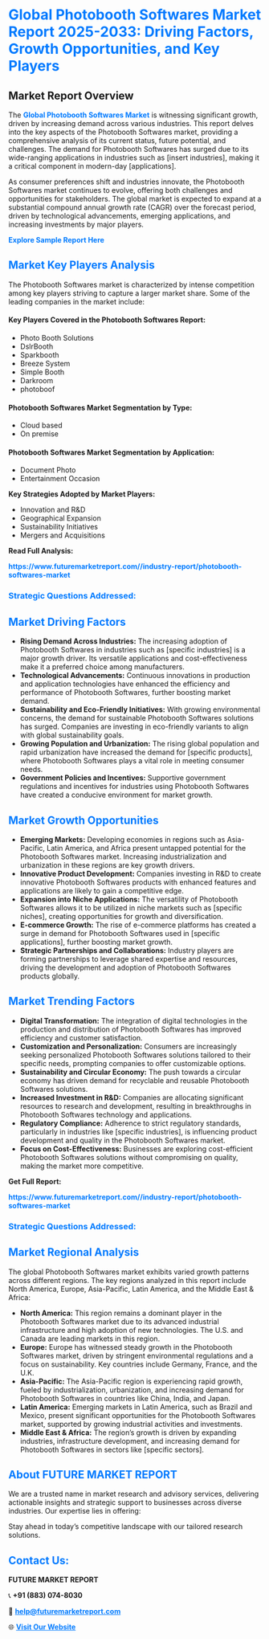 <h1 style="color: #007BFF;">Global Photobooth Softwares Market Report 2025-2033: Driving Factors, Growth Opportunities, and Key Players</h1>

<section id="overview">
<h2>Market Report Overview</h2>
<p>The <a href="https://www.futuremarketreport.com//industry-report/photobooth-softwares-market" style="color: #007BFF; text-decoration: none;"><strong>Global Photobooth Softwares Market</strong></a> is witnessing significant growth, driven by increasing demand across various industries. This report delves into the key aspects of the Photobooth Softwares market, providing a comprehensive analysis of its current status, future potential, and challenges. The demand for Photobooth Softwares has surged due to its wide-ranging applications in industries such as [insert industries], making it a critical component in modern-day [applications].</p>
<p>As consumer preferences shift and industries innovate, the Photobooth Softwares market continues to evolve, offering both challenges and opportunities for stakeholders. The global market is expected to expand at a substantial compound annual growth rate (CAGR) over the forecast period, driven by technological advancements, emerging applications, and increasing investments by major players.</p>
</section>

<section id="overview">
<p><a href="https://www.futuremarketreport.com//request-sample/reportId=56340" style="color: #007BFF; text-decoration: none;"><strong>Explore Sample Report Here</strong></a></p>
</section>

<section id="key-players">
<h2 style="color: #007BFF;">Market Key Players Analysis</h2>
<p>The Photobooth Softwares market is characterized by intense competition among key players striving to capture a larger market share. Some of the leading companies in the market include:</p>
<h4>Key Players Covered in the Photobooth Softwares Report:</h4>
<ul><li>Photo Booth Solutions</li><li>DslrBooth</li><li>Sparkbooth</li><li>Breeze System</li><li>Simple Booth</li><li>Darkroom</li><li>photoboof</li></ul>
<h4>Photobooth Softwares Market Segmentation by Type:</h4>
<ul><li>Cloud based</li><li>On premise</li></ul>

<h4>Photobooth Softwares Market Segmentation by Application:</h4>
<ul><li>Document Photo</li><li>Entertainment Occasion</li></ul>
<p><strong>Key Strategies Adopted by Market Players:</strong></p>
<ul>
<li>Innovation and R&D</li>
<li>Geographical Expansion</li>
<li>Sustainability Initiatives</li>
<li>Mergers and Acquisitions</li>
</ul>
</section>

<section>
<p><strong>Read Full Analysis: </strong></p><a href="https://www.futuremarketreport.com//industry-report/photobooth-softwares-market" style="color: #007BFF; text-decoration: none;"><strong>https://www.futuremarketreport.com//industry-report/photobooth-softwares-market</strong></a>
<h3 style="color: #007BFF;">Strategic Questions Addressed:</h3>
</section>

<section id="driving-factors">
<h2 style="color: #007BFF;">Market Driving Factors</h2>
<ul>
<li><strong>Rising Demand Across Industries:</strong> The increasing adoption of Photobooth Softwares in industries such as [specific industries] is a major growth driver. Its versatile applications and cost-effectiveness make it a preferred choice among manufacturers.</li>
<li><strong>Technological Advancements:</strong> Continuous innovations in production and application technologies have enhanced the efficiency and performance of Photobooth Softwares, further boosting market demand.</li>
<li><strong>Sustainability and Eco-Friendly Initiatives:</strong> With growing environmental concerns, the demand for sustainable Photobooth Softwares solutions has surged. Companies are investing in eco-friendly variants to align with global sustainability goals.</li>
<li><strong>Growing Population and Urbanization:</strong> The rising global population and rapid urbanization have increased the demand for [specific products], where Photobooth Softwares plays a vital role in meeting consumer needs.</li>
<li><strong>Government Policies and Incentives:</strong> Supportive government regulations and incentives for industries using Photobooth Softwares have created a conducive environment for market growth.</li>
</ul>
</section>

<section id="growth-opportunities">
<h2 style="color: #007BFF;">Market Growth Opportunities</h2>
<ul>
<li><strong>Emerging Markets:</strong> Developing economies in regions such as Asia-Pacific, Latin America, and Africa present untapped potential for the Photobooth Softwares market. Increasing industrialization and urbanization in these regions are key growth drivers.</li>
<li><strong>Innovative Product Development:</strong> Companies investing in R&D to create innovative Photobooth Softwares products with enhanced features and applications are likely to gain a competitive edge.</li>
<li><strong>Expansion into Niche Applications:</strong> The versatility of Photobooth Softwares allows it to be utilized in niche markets such as [specific niches], creating opportunities for growth and diversification.</li>
<li><strong>E-commerce Growth:</strong> The rise of e-commerce platforms has created a surge in demand for Photobooth Softwares used in [specific applications], further boosting market growth.</li>
<li><strong>Strategic Partnerships and Collaborations:</strong> Industry players are forming partnerships to leverage shared expertise and resources, driving the development and adoption of Photobooth Softwares products globally.</li>
</ul>
</section>

<section id="trending-factors">
<h2 style="color: #007BFF;">Market Trending Factors</h2>
<ul>
<li><strong>Digital Transformation:</strong> The integration of digital technologies in the production and distribution of Photobooth Softwares has improved efficiency and customer satisfaction.</li>
<li><strong>Customization and Personalization:</strong> Consumers are increasingly seeking personalized Photobooth Softwares solutions tailored to their specific needs, prompting companies to offer customizable options.</li>
<li><strong>Sustainability and Circular Economy:</strong> The push towards a circular economy has driven demand for recyclable and reusable Photobooth Softwares solutions.</li>
<li><strong>Increased Investment in R&D:</strong> Companies are allocating significant resources to research and development, resulting in breakthroughs in Photobooth Softwares technology and applications.</li>
<li><strong>Regulatory Compliance:</strong> Adherence to strict regulatory standards, particularly in industries like [specific industries], is influencing product development and quality in the Photobooth Softwares market.</li>
<li><strong>Focus on Cost-Effectiveness:</strong> Businesses are exploring cost-efficient Photobooth Softwares solutions without compromising on quality, making the market more competitive.</li>
</ul>
</section>

<section>
<p><strong>Get Full Report: </strong></p><a href="https://www.futuremarketreport.com//industry-report/photobooth-softwares-market" style="color: #007BFF; text-decoration: none;"><strong>https://www.futuremarketreport.com//industry-report/photobooth-softwares-market</strong></a>
<h3 style="color: #007BFF;">Strategic Questions Addressed:</h3>
</section>


<section id="regional-analysis">
<h2 style="color: #007BFF;">Market Regional Analysis</h2>
<p>The global Photobooth Softwares market exhibits varied growth patterns across different regions. The key regions analyzed in this report include North America, Europe, Asia-Pacific, Latin America, and the Middle East & Africa:</p>
<ul>
<li><strong>North America:</strong> This region remains a dominant player in the Photobooth Softwares market due to its advanced industrial infrastructure and high adoption of new technologies. The U.S. and Canada are leading markets in this region.</li>
<li><strong>Europe:</strong> Europe has witnessed steady growth in the Photobooth Softwares market, driven by stringent environmental regulations and a focus on sustainability. Key countries include Germany, France, and the U.K.</li>
<li><strong>Asia-Pacific:</strong> The Asia-Pacific region is experiencing rapid growth, fueled by industrialization, urbanization, and increasing demand for Photobooth Softwares in countries like China, India, and Japan.</li>
<li><strong>Latin America:</strong> Emerging markets in Latin America, such as Brazil and Mexico, present significant opportunities for the Photobooth Softwares market, supported by growing industrial activities and investments.</li>
<li><strong>Middle East & Africa:</strong> The region’s growth is driven by expanding industries, infrastructure development, and increasing demand for Photobooth Softwares in sectors like [specific sectors].</li>
</ul>
</section>

<footer>
<h2 style="color: #007BFF;">About FUTURE MARKET REPORT</h2>
<p>We are a trusted name in market research and advisory services, delivering actionable insights and strategic support to businesses across diverse industries. Our expertise lies in offering:</p>

<p>Stay ahead in today’s competitive landscape with our tailored research solutions.</p>

<h2 style="color: #007BFF;">Contact Us:</h2>
<p><strong>FUTURE MARKET REPORT</strong></p>
<p>📞 <strong>+91 (883) 074-8030</strong></p>
<p>📧 <strong><a href="mailto:help@futuremarketreport.com" style="color: #007BFF;">help@futuremarketreport.com</a></strong></p>
<p>🌐 <strong><a href="https://www.futuremarketreport.com/" style="color: #007BFF;">Visit Our Website</a></strong></p>
</footer>